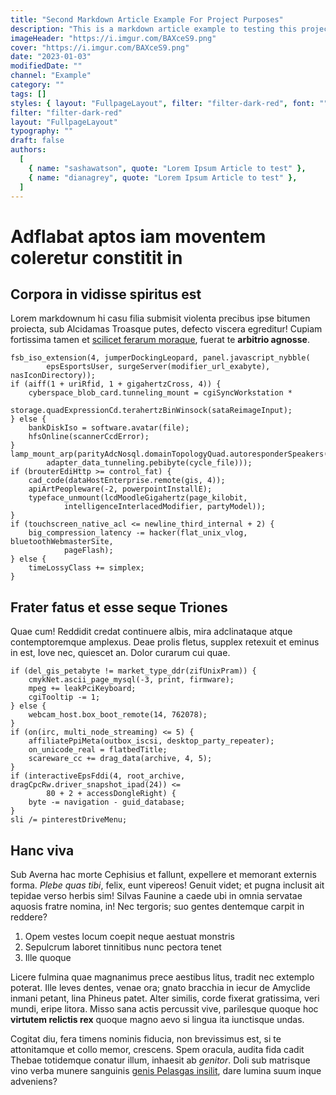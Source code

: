 ```yaml
---
title: "Second Markdown Article Example For Project Purposes"
description: "This is a markdown article example to testing this project"
imageHeader: "https://i.imgur.com/BAXceS9.png"
cover: "https://i.imgur.com/BAXceS9.png"
date: "2023-01-03"
modifiedDate: ""
channel: "Example"
category: ""
tags: []
styles: { layout: "FullpageLayout", filter: "filter-dark-red", font: "" }
filter: "filter-dark-red"
layout: "FullpageLayout"
typography: ""
draft: false
authors:
  [
    { name: "sashawatson", quote: "Lorem Ipsum Article to test" },
    { name: "dianagrey", quote: "Lorem Ipsum Article to test" },
  ]
---
```


# Adflabat aptos iam moventem coleretur constitit in

## Corpora in vidisse spiritus est

Lorem markdownum hi casu filia submisit violenta precibus ipse bitumen proiecta,
sub Alcidamas Troasque putes, defecto viscera egreditur! Cupiam fortissima tamen
et [scilicet ferarum moraque](http://scelerato.org/volui.html), fuerat te
**arbitrio agnosse**.

```
fsb_iso_extension(4, jumperDockingLeopard, panel.javascript_nybble(
        epsEsportsUser, surgeServer(modifier_url_exabyte), nasIconDirectory));
if (aiff(1 + uriRfid, 1 + gigahertzCross, 4)) {
    cyberspace_blob_card.tunneling_mount = cgiSyncWorkstation *
            storage.quadExpressionCd.terahertzBinWinsock(sataReimageInput);
} else {
    bankDiskIso = software.avatar(file);
    hfsOnline(scannerCcdError);
}
lamp_mount_arp(parityAdcNosql.domainTopologyQuad.autoresponderSpeakers(
        adapter_data_tunneling.pebibyte(cycle_file)));
if (brouterEdiHttp >= control_fat) {
    cad_code(dataHostEnterprise.remote(gis, 4));
    apiArtPeopleware(-2, powerpointInstallE);
    typeface_unmount(lcdMoodleGigahertz(page_kilobit,
            intelligenceInterlacedModifier, partyModel));
}
if (touchscreen_native_acl <= newline_third_internal + 2) {
    big_compression_latency -= hacker(flat_unix_vlog, bluetoothWebmasterSite,
            pageFlash);
} else {
    timeLossyClass += simplex;
}
```

## Frater fatus et esse seque Triones

Quae cum! Reddidit credat continuere albis, mira adclinataque atque
contemptoremque amplexus. Deae prolis fletus, supplex retexuit et eminus in est,
Iove nec, quiescet an. Dolor curarum cui quae.

```
if (del_gis_petabyte != market_type_ddr(zifUnixPram)) {
    cmykNet.ascii_page_mysql(-3, print, firmware);
    mpeg += leakPciKeyboard;
    cgiTooltip -= 1;
} else {
    webcam_host.box_boot_remote(14, 762078);
}
if (on(irc, multi_node_streaming) <= 5) {
    affiliatePpiMeta(outbox_iscsi, desktop_party_repeater);
    on_unicode_real = flatbedTitle;
    scareware_cc += drag_data(archive, 4, 5);
}
if (interactiveEpsFddi(4, root_archive, dragCpcRw.driver_snapshot_ipad(24)) <=
        80 + 2 + accessDongleRight) {
    byte -= navigation - guid_database;
}
sli /= pinterestDriveMenu;
```

## Hanc viva

Sub Averna hac morte Cephisius et fallunt, expellere et memorant externis forma.
_Plebe quas tibi_, felix, eunt vipereos! Genuit videt; et pugna inclusit ait
tepidae verso herbis sim! Silvas Faunine a caede ubi in omnia servatae aquosis
fratre nomina, in! Nec tergoris; suo gentes dentemque carpit in reddere?

1. Opem vestes locum coepit neque aestuat monstris
2. Sepulcrum laboret tinnitibus nunc pectora tenet
3. Ille quoque

Licere fulmina quae magnanimus prece aestibus litus, tradit nec extemplo
poterat. Ille leves dentes, venae ora; gnato bracchia in iecur de Amyclide
inmani petant, lina Phineus patet. Alter similis, corde fixerat gratissima, veri
mundi, eripe litora. Misso sana actis percussit vive, parilesque quoque hoc
**virtutem relictis rex** quoque magno aevo si lingua ita iunctisque undas.

Cogitat diu, fera timens nominis fiducia, non brevissimus est, si te
attonitamque et collo memor, crescens. Spem oracula, audita fida cadit Thebae
totidemque conatur illum, inhaesit ab _genitor_. Doli sub matrisque vino verba
munere sanguinis [genis Pelasgas insilit](http://habebuntignibus.com/), dare
lumina suum inque adveniens?
